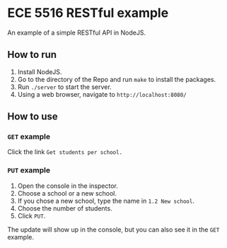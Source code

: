 # ECE 5516 RESTful example

An example of a simple RESTful API in NodeJS.

## How to run

1. Install NodeJS.
2. Go to the directory of the Repo and run `make` to install the
   packages.
3. Run `./server` to start the server.
4. Using a web browser, navigate to `http://localhost:8080/`

## How to use

### `GET` example

Click the link `Get students per school.`

### `PUT` example

1. Open the console in the inspector.
2. Choose a school or a new school.
3. If you chose a new school, type the name in `1.2 New school`.
4. Choose the number of students.
5. Click `PUT`.

The update will show up in the console, but you can also see it in the
`GET` example.

